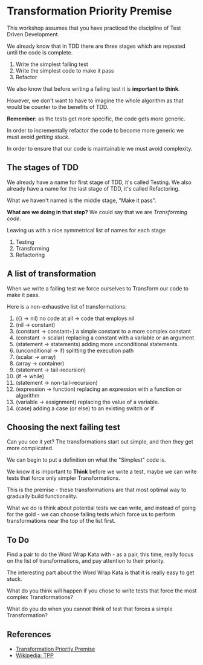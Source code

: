 # Transformation Priority Premise

This workshop assumes that you have practiced the discipline of Test Driven Development.

We already know that in TDD there are three stages which are repeated until the code is complete.

1. Write the simplest failing test
2. Write the simplest code to make it pass
3. Refactor

We also know that before writing a failing test it is **important to think**.

However, we don't want to have to imagine the whole algorithm as that would be counter to the benefits of TDD.

**Remember:** as the tests get more specific, the code gets more generic.

In order to incrementally refactor the code to become more generic we must avoid _getting stuck_. 

In order to ensure that our code is maintainable we must avoid complexity.

## The stages of TDD

We already have a name for first stage of TDD, it's called Testing. We also already have a name for the last stage of TDD, it's called Refactoring.

What we haven't named is the middle stage, "Make it pass".

**What are we doing in that step?** We could say that we are _Transforming code_. 

Leaving us with a nice symmetrical list of names for each stage:

1. Testing
2. Transforming
3. Refactoring

## A list of transformation

When we write a failing test we force ourselves to Transform our code to make it pass.

Here is a non-exhaustive list of transformations:

1. ({} → nil) no code at all → code that employs nil
2. (nil → constant)
3. (constant → constant+) a simple constant to a more complex constant
4. (constant → scalar) replacing a constant with a variable or an argument
5. (statement → statements) adding more unconditional statements.
6. (unconditional → if) splitting the execution path
7. (scalar → array)
8. (array → container)
9. (statement → tail-recursion)
10. (if → while)
11. (statement → non-tail-recursion)
12. (expression → function) replacing an expression with a function or algorithm
13. (variable → assignment) replacing the value of a variable.
14. (case) adding a case (or else) to an existing switch or if

## Choosing the next failing test

Can you see it yet? The transformations start out simple, and then they get more complicated.

We can begin to put a definition on what the "Simplest" code is.

We know it is important to **Think** before we write a test, maybe we can write tests that force only simpler Transformations.

This is the premise - these transformations are that most optimal way to gradually build functionality.

What we do is think about potential tests we can write, and instead of going for the gold - we can choose failing tests which force us to perform transformations near the top of the list first.

## To Do

Find a pair to do the Word Wrap Kata with - as a pair, this time, really focus on the list of transformations, and pay attention to their priority.

The interesting part about the Word Wrap Kata is that it is really easy to get stuck.

What do you think will happen if you chose to write tests that force the most complex Transformations?

What do you do when you cannot think of test that forces a simple Transformation?

## References

* [Transformation Priority Premise](https://8thlight.com/blog/uncle-bob/2013/05/27/TheTransformationPriorityPremise.html)
* [Wikipedia: TPP](https://en.wikipedia.org/wiki/Transformation_Priority_Premise)

